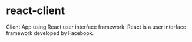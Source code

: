 # react-client
Client App using React user interface framework. React is a user interface framework developed by Facebook. 

